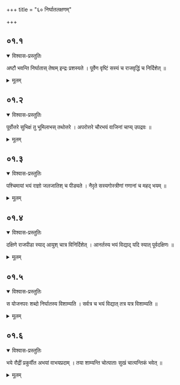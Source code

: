 +++
title = "६० निर्घातलक्षणम्"

+++
## ०१.१

<details open><summary>विश्वास-प्रस्तुतिः</summary>

अष्टौ भवन्ति निर्घातास् तेषाम् इन्द्रः प्रशस्यते । पूर्वेण वृष्टिं सस्यं च राजवृद्धिं च निर्दिशेत् ॥  
</details>

<details><summary>मूलम्</summary>

अष्टौ भवन्ति निर्घातास् तेषाम् इन्द्रः प्रशस्यते । पूर्वेण वृष्टिं सस्यं च राजवृद्धिं च निर्दिशेत् ॥  
</details>


## ०१.२

<details open><summary>विश्वास-प्रस्तुतिः</summary>

पूर्वोत्तरे सुभिक्षं तु भूमिलाभस् तथोत्तरे । अपरोत्तरे चौरभयं वाजिनां चाप्य् उपद्रवः ॥  
</details>

<details><summary>मूलम्</summary>

पूर्वोत्तरे सुभिक्षं तु भूमिलाभस् तथोत्तरे । अपरोत्तरे चौरभयं वाजिनां चाप्य् उपद्रवः ॥  
</details>


## ०१.३

<details open><summary>विश्वास-प्रस्तुतिः</summary>

पश्चिमायां भयं राज्ञो जलजातिश् च पीड्यते । नैरृते सस्यगोस्त्रीणां गणानां च महद् भयम् ॥  
</details>

<details><summary>मूलम्</summary>

पश्चिमायां भयं राज्ञो जलजातिश् च पीड्यते । नैरृते सस्यगोस्त्रीणां गणानां च महद् भयम् ॥  
</details>


## ०१.४

<details open><summary>विश्वास-प्रस्तुतिः</summary>

दक्षिणे राजपीडा स्याद् आयुश् चात्र विनिर्दिशेत् । आनर्तस्य भयं विद्याद् यदि स्यात् पूर्वदक्षिणः ॥  
</details>

<details><summary>मूलम्</summary>

दक्षिणे राजपीडा स्याद् आयुश् चात्र विनिर्दिशेत् । आनर्तस्य भयं विद्याद् यदि स्यात् पूर्वदक्षिणः ॥  
</details>


## ०१.५

<details open><summary>विश्वास-प्रस्तुतिः</summary>

स योजनपरः शब्दो निर्घातस्य विशाम्यति । सर्वत्र च भयं विद्यात् तत्र यत्र विशाम्यति ॥  
</details>

<details><summary>मूलम्</summary>

स योजनपरः शब्दो निर्घातस्य विशाम्यति । सर्वत्र च भयं विद्यात् तत्र यत्र विशाम्यति ॥  
</details>


## ०१.६

<details open><summary>विश्वास-प्रस्तुतिः</summary>

भये रौद्रीं प्रकुर्वीत अभयां वाभयप्रदाम् । तया शाम्यन्ति चोत्पाताः सुखं चात्यन्तिकं भवेत् ॥
</details>

<details><summary>मूलम्</summary>

भये रौद्रीं प्रकुर्वीत अभयां वाभयप्रदाम् । तया शाम्यन्ति चोत्पाताः सुखं चात्यन्तिकं भवेत् ॥
</details>


